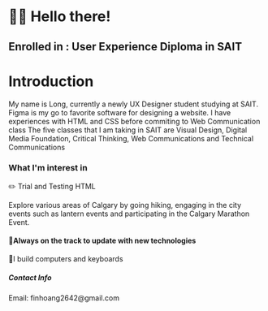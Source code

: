 <!DOCTYPE html> 
<html lang="eng">
<head>
    <meta charset="UTF-8">
    <meta http-equiv="X-UA-Compatible" content="IE-edge">
    <meta name="viewport" content="width=device-width, initial-scale=1.0">
    <h1> 👋🏻 Hello there! </h1> 
    <h2> Enrolled in : User Experience Diploma in SAIT<h2>

<h1> Introduction </h1>
    <body> My name is Long, currently a newly UX Designer student studying at SAIT. Figma is my go to favorite software for designing a website. I have experiences with HTML and CSS before commiting to Web Communication class</body>
    <body>The five classes that I am taking in SAIT are Visual Design, Digital Media Foundation, Critical Thinking, Web Communications and Technical Communications </body>

<h3> What I'm interest in </h3>
<body> ✏️ Trial and Testing HTML </body>

<p> Explore various areas of Calgary by going hiking, engaging in the city events such as lantern events and participating in the Calgary Marathon Event. </p>

<h4> 👾Always on the track to update with new technologies </h4>
<p> 🧐I build computers and keyboards </p>

<h5> Contact Info</h5>
<p> Email: finhoang2642@gmail.com </p>


</html>